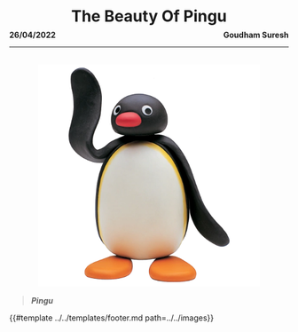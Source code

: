 <h1 style="text-align: center">The Beauty Of Pingu</h1>

<div style="display: flex; justify-content: space-between; margin-bottom: -15px; margin-top: -25px">
  <p><b>26/04/2022</b></p>
  <p><b>Goudham Suresh</b></p>
</div>

- - - -

<br>

<div style="text-align: center">
<img src="../../images/blog/pingu.png" width=400 alt="Pingu waving at reader">
</div>

> _**Pingu**_

{{#template ../../templates/footer.md path=../../images}}